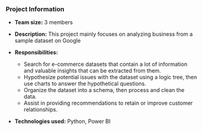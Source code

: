 ### Project Information

- **Team size:** 3 members

- **Description:** This project mainly focuses on analyzing business from a sample dataset on Google

- **Responsibilities:** 
  - Search for e-commerce datasets that contain a lot of information and valuable insights that can be extracted from them.
  - Hypothesize potential issues with the dataset using a logic tree, then use charts to answer the hypothetical questions.
  - Organize the dataset into a schema, then process and clean the data.
  - Assist in providing recommendations to retain or improve customer relationships.


- **Technologies used:** Python, Power BI
